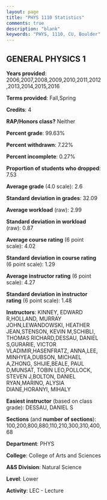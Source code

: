 ```yaml
---
layout: page
title: "PHYS 1110 Statistics"
comments: true
description: "blank"
keywords: "PHYS, 1110, CU, Boulder"
--- 
```

<head>
<script src="https://ajax.googleapis.com/ajax/libs/jquery/2.1.3/jquery.min.js"></script>
<script src="https://dl.dropboxusercontent.com/s/pc42nxpaw1ea4o9/highcharts.js?dl=0"></script>
<!-- <script src="../assets/js/highcharts.js"></script> -->
<style type="text/css">@font-face {
	font-family: "Bebas Neue";
	src: url(https://www.filehosting.org/file/details/544349/BebasNeue%20Regular.otf) format("opentype");
	}
	h1.Bebas { 
		font-family: "Bebas Neue", Verdana, Tahoma;
	}
</style>
</head>
<body>
	<div id="container" style="float: right; width: 45%; height: 88%; margin-left: 2.5%; margin-right: 2.5%;"></div>
	<script language="JavaScript">
		$(document).ready(function() {
		var chart = {type: 'column'};
		var title = {text: 'Grade Distribution'};
		var xAxis = {categories: ['A','B','C','D','F'],crosshair: true};
		var yAxis = {min: 0,title: {text: 'Percentage'}};
		var tooltip = {headerFormat: '<center><b><span style="font-size:20px">{point.key}</span></b></center>',
		               pointFormat: '<td style="padding:0"><b>{point.y:.1f}%</b></td>',
		               footerFormat: '</table>',shared: true,useHTML: true};
		var plotOptions = {column: {pointPadding: 0.0,borderWidth: 0}};  
		var credits = {enabled: false};var series= [{name: 'Percent',data: [20.58,32.57,34.96,7.16,4.73,]}];
		var json = {};
		json.chart = chart;
		json.title = title;
		json.tooltip = tooltip;
		json.xAxis = xAxis;
		json.yAxis = yAxis;  
		json.series = series;
		json.plotOptions = plotOptions;  
		json.credits = credits;
		$('#container').highcharts(json);
	});
	</script>
</body>
			   
## GENERAL PHYSICS 1

**Years provided**: 2006,2007,2008,2009,2010,2011,2012,2013,2014,2015,2016

**Terms provided**: Fall,Spring

**Credits**: 4

**RAP/Honors class?** Neither

**Percent grade**: 99.63%

**Percent withdrawn**: 7.22%

**Percent incomplete**: 0.27%

**Proportion of students who dropped**: 7.53

**Average grade** (4.0 scale): 2.6

**Standard deviation in grades**: 32.09

**Average workload** (raw): 2.99

**Standard deviation in workload** (raw): 0.87

**Average course rating** (6 point scale): 4.02

**Standard deviation in course rating** (6 point scale): 1.29

**Average instructor rating** (6 point scale): 4.27

**Standard deviation in instructor rating** (6 point scale): 1.48

**Instructors**: KINNEY, EDWARD R,HOLLAND, MURRAY JOHN,LEWANDOWSKI, HEATHER JEAN,STENSON, KEVIN M,SCHIBLI, THOMAS RICHARD,DESSAU, DANIEL S,GURARIE, VICTOR VLADIMIR,HASENFRATZ, ANNA,LEE, MINHYEA,DUBSON, MICHAEL A,ZHONG, SHIJIE,BEALE, PAUL D,MUNSAT, TOBIN LEO,POLLOCK, STEVEN J,BOLTON, DANIEL RYAN,MARINO, ALYSIA DIANE,HORANYI, MIHALY

**Easiest instructor** (based on class grade): DESSAU, DANIEL S

**Sections** (and **number of sections**): 100,200,800,880,110,210,300,310,400, 68

**Department**: PHYS

**College**: College of Arts and Sciences

**A&S Division**: Natural Science

**Level**: Lower

**Activity**: LEC - Lecture